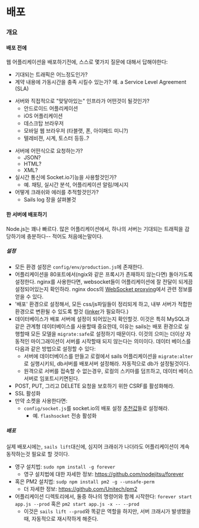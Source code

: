# 배포

### 개요

#### 배포 전에

웹 어플리케이션을 배포하기전에, 스스로 몇가지 질문에 대해서 답해야한다:

+ 기대되는 트래픽은 어느정도인가?
+ 계약 내용에 가동시간을 충족 시킬수 있는가? 예. a Service Level Agreement (SLA)
* 서버와 직접적으로 "맞닿아있는" 인프라가 어떤것이 될것인가?
  + 안드로이드 어플리케이션
  + iOS 어플리케이션
  + 데스크탑 브라우저
  + 모바일 웹 브라우저 (타블랫, 폰, 아이패드 미니?)
  + 텔레비젼, 시계, 토스터 등등..?
+ 서버에 어떤식으로 요청하는가?
  + JSON?
  + HTML?
  + XML?
+ 실시간 통신에 Socket.io기능을 사용할것인가?
  + 예. 채팅, 실시간 분석, 어플리케이션 알림/메시지
+ 어떻게 크래쉬와 에러를 추적할것인가?
  + Sails log 장을 살펴볼것



#### 한 서버에 배포하기

Node.js는 꽤나 빠르다. 많은 어플리케이션에서, 하나의 서버는 기대되는 트래픽을 감당하기에 충분하다-- 적어도 처음에는말이다.

##### 설정

+ 모든 환경 설정은 `config/env/production.js`에 존재한다.
+ 어플리케이션을 80포트에서(ngix와 같은 프록시가 존재하지 않는다면) 돌아가도록 설정한다. nginx를 사용한다면, websocket들이 어플리케이션에 잘 전달이 되게끔 설정되어있는지 확인하라. nginx docs의 [WebSocket proxying](http://nginx.org/en/docs/http/websocket.html)에서 관련 정보를 얻을 수 있다.
+ '배포' 환경으로 설정해서, 모든 css/js파일들이 정리되게 하고, 내부 서버가 적합한 환경으로 변환될 수 있도록 할것 ([linker](https://github.com/balderdashy/sails-wiki/blob/0.9/assets.md)가 필요하다.)
+ 데이터베이스가 배포 서버에 설정이 되어있는지 확인할것. 이것은 특히 MySQL과 같은 관계형 데이터베이스를 사용할때 중요한데, 이유는 sails는 배포 환경으로 실행할때 모든 모델을 `migrate:safe`로 설정하기 때문이다. 이것의 으미는 더이상 자동적인 마이그래이션이 서버를 시작할때 되지 않는다는 의미이다. 데이터 베이스를 다음과 같은 방법으로 설정할 수 있다:
  + 서버에 데이터베이스를 만들고 로컬에서 sails 어플리케이션을 `migrate:alter`로 실행시키되, db서버를 배포서버 설정해라. 자동적으로 db가 설정될것이다.
  + 원격으로 서버를 접속할 수 없는경우, 로컬의 스키마를 덤프하고, 데이터 베이스서버로 임포트시키면된다.  
+ POST, PUT, 그리고 DELETE 요청을 보호하기 위한 CSRF를 활성화해라.
+ SSL 활성화
+ 만약 소켓을 사용한다면:
  + `config/socket.js`를 socket.io의 배포 설정 [추천값](https://github.com/LearnBoost/Socket.IO/wiki/Configuring-Socket.IO#recommended-production-settings)들로 설정해라.
    + 예. `flashsocket` 전송 활성화

##### 배포

실제 배포시에는, `sails lift`대신에, 심지어 크래쉬가 나더라도 어플리케이션이 계속 동작하는것 필요로 할 것이다.

+ 영구 설치법: `sudo npm install -g forever`
  + 영구 설치법에 대한 자세한 정보: https://github.com/nodejitsu/forever
+ 혹은 PM2 설치법: `sudp npm install pm2 -g --unsafe-perm`
  + 더 자세한 정보: https://github.com/Unitech/pm2 
+ 어플리케이션 디렉토리에서, 둘중 하나의 명령어와 함께 시작한다: `forever start app.js --prod` 혹은 `pm2 start app.js -x -- --prod`
  + 이것은 `sails lift --prod`와 똑같은 역할을 하지만, 서버 크래시가 발생했을때, 자동적으로 재시작하게 해준다.
  


<docmeta name="uniqueID" value="Deployment402941">
<docmeta name="displayName" value="Deployment">

